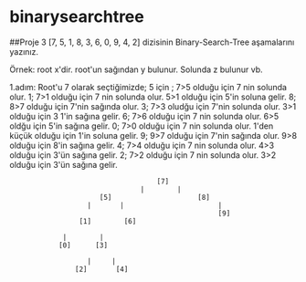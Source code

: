 # binarysearchtree

##Proje 3
[7, 5, 1, 8, 3, 6, 0, 9, 4, 2] dizisinin Binary-Search-Tree aşamalarını yazınız.

Örnek: root x'dir. root'un sağından y bulunur. Solunda z bulunur vb.

1.adım: Root'u 7 olarak seçtiğimizde;
5 için ; 7>5 olduğu için 7 nin solunda olur.
1; 7>1 olduğu için 7 nin solunda olur. 5>1 olduğu için 5'in soluna gelir.
8; 8>7 olduğu için 7'nin sağında olur.
3; 7>3 oludğu için 7'nin solunda olur. 3>1 olduğu için 3 1'in sağına gelir.
6; 7>6 olduğu için 7 nin solunda olur. 6>5 oldğu için 5'in sağına gelir.
0; 7>0 olduğu için 7 nin solunda olur. 1'den küçük olduğu için 1'in soluna gelir.
9; 9>7 olduğu için 7'nin sağında olur. 9>8 olduğu için 8'in sağına gelir.
4; 7>4 olduğu için 7 nin solunda olur. 4>3 olduğu için 3'ün sağına gelir.
2; 7>2 olduğu için 7 nin solunda olur. 3>2 olduğu için 3'ün sağına gelir.
           
                                        [7]
                                    |        |
                          [5]                     [8]
                       |       |                       |
                                                       [9]  
                     [1]        [6] 
               
                 |        |
                [0]      [3]  
                
                       |     |
                    [2]       [4]
